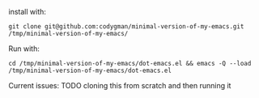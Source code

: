 install with:

```
git clone git@github.com:codygman/minimal-version-of-my-emacs.git /tmp/minimal-version-of-my-emacs/
```

Run with:

```
cd /tmp/minimal-version-of-my-emacs/dot-emacs.el && emacs -Q --load /tmp/minimal-version-of-my-emacs/dot-emacs.el
```

Current issues:
TODO cloning this from scratch and then running it
